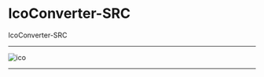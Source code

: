 # IcoConverter-SRC
IcoConverter-SRC

** **

![ico](https://user-images.githubusercontent.com/74623428/149620357-a408b462-9c9e-4f2f-b37b-6e94de19bd31.PNG)

** **
